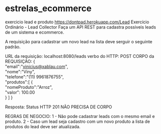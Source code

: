# estrelas_ecommerce
exercicio lead e produto https://dontpad.herokuapp.com/Lead
Exercício Ordinário - Lead Collector
Faça um API REST para cadastra possiveis leads de um sistema e ecommerce. 


A requisição para cadastrar um novo lead na lista deve serguir o seguinte padrão. 


URL da requisição: localhost:8080/leads
verbo do HTTP: POST
CORPO da REQUISIÇÃO: 
{      
    "email":"vinicius@xablau.com",     
     "nome":"Viny",      
    "telefone":"(11) 9961876755",      
    "produtos":[
        {            
            "nomeProduto":"Arroz",            
            "valor": 100.00      
        }
    ]
}


Resposta: 
Status HTTP 201
NÃO PRECISA DE CORPO


REGRAS DE NEGOCIO:
1 - Não pode cadastrar leads com o mesmo email e produto. 
2 - Caso um lead seja cadastro com um novo produto a lista de produtos do lead deve ser atualizada. 
